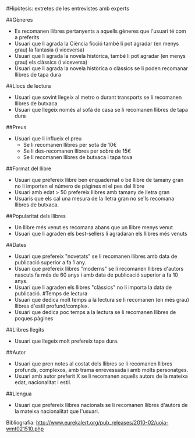 #Hipòtesis: extretes de les entrevistes amb experts

##Gèneres
- Es recomanen llibres pertanyents a aquells gèneres que l'usuari té com a preferits
- Usuari que li agrada la Ciència ficció també li pot agradar (en menys grau) la fantasia (i viceversa)
- Usuari que li agrada la novela històrica, també li pot agradar (en menys grau) els clàssics (i viceversa)
- Usuari que li agrada la novela històrica o clàssics se li poden recomanar llibres de tapa dura

##Llocs de lectura
- Usuari que sovint llegeix al metro o durant transports se li recomanen llibres de butxaca
- Usuari que llegeix només al sofà de casa se li recomanen llibres de tapa dura

##Preus
- Usuari que li influeix el preu
  - Se li recomanen llibres per sota de 10€
  - Se li des-recomanen llibres per sobre de 15€
  - Se li recomanen llibres de butxaca i tapa tova

##Format del llibre
- Usuari que prefereix llibre ben enquadernat o bé llibre de tamany gran no li importen el número de pàgines ni el pes del llibre
- Usuari amb edat > 50 prefereix llibres amb tamany de lletra gran
- Usuaris que els cal una mesura de la lletra gran no se'ls recomana llibres de butxaca.

##Popularitat dels llibres
- Un llibre més venut es recomana abans que un llibre menys venut
- Usuari que li agraden els best-sellers li agradaran els llibres més venuts

##Dates
- Usuari que prefereix "novetats" se li recomanen llibres amb data de publicació superior a fa 1 any.
- Usuari que prefereix llibres "moderns" se li recomanen llibres d'autors nascuts fa més de 60 anys i amb data de publicació superior a fa 10 anys.
- Usuari que li agraden els llibres "clàssics" no li importa la data de publicació.
#Temps de lectura
- Usuari que dedica molt temps a la lectura se li recomanen (en més grau) llibres d'estil profund/complex.
- Usuari que dedica poc temps a la lectura se li recomanen llibres de poques pàgines

##Llibres llegits
<!-- Usuari se li recomanen llibres semblants a tipus de llibres que ha llegit (especialment si ha llegit més d'un llibre d'aquell tipus).  -->
- Usuari que llegeix molt prefereix tapa dura.

##Autor
- Usuari que pren notes al costat dels llibres se li recomanen llibres profunds, complexos, amb trama enrevessada i amb molts personatges.
- Usuari amb autor preferit X se li recomanen aquells autors de la mateixa edat, nacionalitat i estil.

##Llengua
- Usuari que prefereix llibres nacionals se li recomanen llibres d'autors de la mateixa nacionalitat que l'usuari.


Bibliografia:
http://www.eurekalert.org/pub_releases/2010-02/uoia-wmt021510.php